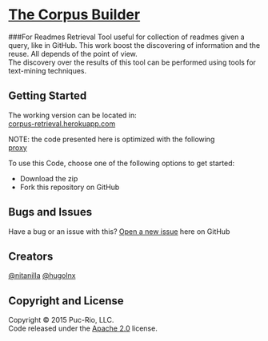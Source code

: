 # [The Corpus Builder](https://corpus-retrieval.herokuapp.com/)  
###For Readmes Retrieval
Tool useful for collection of readmes given a query, like in GitHub. This work boost the discovering of information and the reuse. 
All depends of the point of view.  
The discovery over the results of this tool can be performed using tools for text-mining techniques. 

## Getting Started
The working version can be located in:  
[corpus-retrieval.herokuapp.com](corpus-retrieval.herokuapp.com)  

NOTE: the code presented here is optimized with the following  
[proxy](https://github.com/nitanilla/github-proxy)

To use this Code, choose one of the following options to get started:
* Download the zip
* Fork this repository on GitHub  

## Bugs and Issues
Have a bug or an issue with this? [Open a new issue](https://github.com/nitanilla/corpus-retrieval/issues) here on GitHub 

## Creators
[@nitanilla](https://github.com/nitanilla)
[@hugolnx](https://github.com/hugolnx)

## Copyright and License

Copyright © 2015 Puc-Rio, LLC.  
Code released under the [Apache 2.0](https://github.com/nitanilla/corpus-retrieval/blob/master/LICENSE) license.
